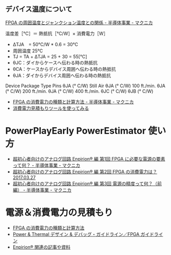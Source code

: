 ## デバイス温度について
[FPGA の周囲温度とジャンクション温度との関係 - 半導体事業 - マクニカ](https://www.macnica.co.jp/business/semiconductor/articles/intel/121897/)

 温度差［℃］＝ 熱抵抗［℃/W］× 消費電力［W］

- ΔTJA　= 50℃/W * 0.6 = 30℃
- 周囲温度 25℃
- TJ = TA + ΔTJA = 25 + 30 = 55[℃]
- θJC：ダイからケースへ伝わる時の熱抵抗
- θCA：ケースからデバイス周囲へ伝わる時の熱抵抗
- θJA：ダイからデバイス周囲へ伝わる時の熱抵抗


Device
Package Type
Pins
θJA (° C/W) Still Air
θJA (° C/W) 100 ft./min.
θJA (° C/W) 200 ft./min.
θJA (° C/W) 400 ft./min.
θJC (° C/W)
θJB (° C/W)


- [FPGA の消費電力の種類と計算方法 - 半導体事業 - マクニカ](https://www.macnica.co.jp/business/semiconductor/articles/intel/121889/)
- [消費電力見積もりツールを使ってみる](https://www.macnica.co.jp/business/semiconductor/articles/intel/121893/)
# PowerPlayEarly PowerEstimator 使い方
- [超初心者向けのアナログ回路 Enpirion® 編 第1回 FPGA に必要な電源の要素って何？ - 半導体事業 - マクニカ](https://www.macnica.co.jp/business/semiconductor/articles/intel/109945/)
- [超初心者向けのアナログ回路 Enpirion® 編 第2回 FPGA の消費電力は？ 2017.03.27](https://www.macnica.co.jp/business/semiconductor/articles/intel/119997/)
- [超初心者向けのアナログ回路 Enpirion® 編 第3回 電源の精度って何？（前編） - 半導体事業 - マクニカ](https://www.macnica.co.jp/business/semiconductor/articles/intel/111773/)

# 電源＆消費電力の見積もり
- [FPGA の消費電力の種類と計算方法](https://www.macnica.co.jp/business/semiconductor/articles/intel/121889/)
- [Power & Thermal デザイン & デバッグ・ガイドライン／FPGA ガイドライン](https://www.macnica.co.jp/business/semiconductor/articles/intel/129349/)
- [Enpirion® 関連の記事や資料](https://www.macnica.co.jp/business/semiconductor/articles/query/?kw=Enpirion)


